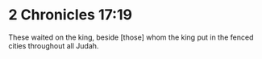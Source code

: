 # 2 Chronicles 17:19

These waited on the king, beside [those] whom the king put in the fenced cities throughout all Judah.